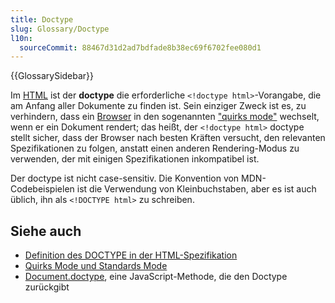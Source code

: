 ```yaml
---
title: Doctype
slug: Glossary/Doctype
l10n:
  sourceCommit: 88467d31d2ad7bdfade8b38ec69f6702fee080d1
---
```


{{GlossarySidebar}}

Im [HTML](/de/docs/Glossary/HTML) ist der **doctype** die erforderliche `<!doctype html>`-Vorangabe, die am Anfang aller Dokumente zu finden ist. Sein einziger Zweck ist es, zu verhindern, dass ein [Browser](/de/docs/Glossary/browser) in den sogenannten ["quirks mode"](/de/docs/Web/HTML/Quirks_Mode_and_Standards_Mode) wechselt, wenn er ein Dokument rendert; das heißt, der `<!doctype html>` doctype stellt sicher, dass der Browser nach besten Kräften versucht, den relevanten Spezifikationen zu folgen, anstatt einen anderen Rendering-Modus zu verwenden, der mit einigen Spezifikationen inkompatibel ist.

Der doctype ist nicht case-sensitiv. Die Konvention von MDN-Codebeispielen ist die Verwendung von Kleinbuchstaben, aber es ist auch üblich, ihn als `<!DOCTYPE html>` zu schreiben.

## Siehe auch

- [Definition des DOCTYPE in der HTML-Spezifikation](https://html.spec.whatwg.org/multipage/syntax.html#the-doctype)
- [Quirks Mode und Standards Mode](/de/docs/Web/HTML/Quirks_Mode_and_Standards_Mode)
- [Document.doctype](/de/docs/Web/API/Document/doctype), eine JavaScript-Methode, die den Doctype zurückgibt
